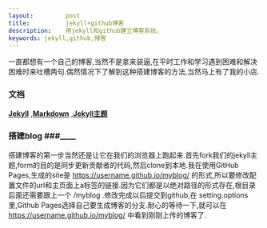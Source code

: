 ```yaml
---
layout:         post
title:          jekyll+github博客
description:    用jekyll和github建立博客系统。
keywords: jekyll,github,博客
---
```


一直都想有一个自己的博客,当然不是拿来装逼,在平时工作和学习遇到困难和解决困难时来吐槽两句.偶然情况下了解到这种搭建博客的方法,当然马上有了我的小店.

### 文档 ###

<a href="http://www.jekyllrb.com" target="_blank"
rel="nofollow" title="Jekyll"><strong>Jekyll</strong></a> ,<a href="http://www.appinn.com/markdown/" target="_blank"
rel="nofollow" title="markdown"><strong>Markdown</strong></a> ,<a href="https://github.com/pizn/pizn.github.com" target="_blank"
rel="nofollow" title="jekyll-theme"><strong>Jekyll主题</strong></a>

### 搭建blog ###____

搭建博客的第一步当然还是让它在我们的浏览器上跑起来.首先fork我们的jekyll主题,form的目的是同步更新贡献者的代码,然后clone到本地.我在使用GitHub Pages,生成的site是 https://username.github.io/myblog/ 的形式,所以要修改配置文件的url和主页面上a标签的链接.因为它们都是以绝对路径的形式存在,根目录后面还需要跟上一个 /myblog .修改完成以后提交到github,在 setting.options 里,Github Pages选择自己要生成博客的分支.耐心的等待一下,就可以在 https://username.github.io/myblog/ 中看到刚刚上传的博客了.
